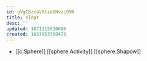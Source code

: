 ```yaml
---
id: gVgC8zcaVXtze6HvzLG9N
title: slept
desc: ''
updated: 1671115930606
created: 1637953760476
---
```




- [[c.Sphere]] [[sphere.Activity]] [[sphere.Shapow]]
